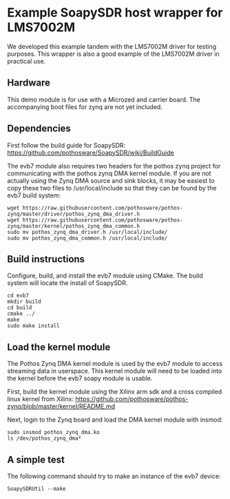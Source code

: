 # Example SoapySDR host wrapper for LMS7002M

We developed this example tandem with the LMS7002M driver for testing purposes.
This wrapper is also a good example of the LMS7002M driver in practical use.

## Hardware

This demo module is for use with a Microzed and carrier board.
The accompanying boot files for zynq are not yet included.

## Dependencies

First follow the build guide for SoapySDR:
https://github.com/pothosware/SoapySDR/wiki/BuildGuide

The evb7 module also requires two headers for the pothos zynq project
for communicating with the pothos zynq DMA kernel module.
If you are not actually using the Zynq DMA source and sink blocks,
it may be easiest to copy these two files to /usr/local/include
so that they can be found by the evb7 build system:

```
wget https://raw.githubusercontent.com/pothosware/pothos-zynq/master/driver/pothos_zynq_dma_driver.h
wget https://raw.githubusercontent.com/pothosware/pothos-zynq/master/kernel/pothos_zynq_dma_common.h
sudo mv pothos_zynq_dma_driver.h /usr/local/include/
sudo mv pothos_zynq_dma_common.h /usr/local/include/
```

## Build instructions

Configure, build, and install the evb7 module using CMake.
The build system will locate the install of SoapySDR.

```
cd evb7
mkdir build
cd build
cmake ../
make
sudo make install
```

## Load the kernel module

The Pothos Zynq DMA kernel module is used by the evb7 module to access streaming data in userspace.
This kernel module will need to be loaded into the kernel before the evb7 soapy module is usable.

First, build the kernel module using the Xilinx arm sdk and a cross compiled linux kernel from Xilinx:
https://github.com/pothosware/pothos-zynq/blob/master/kernel/README.md

Next, login to the Zynq board and load the DMA kernel module with insmod:

```
sudo insmod pothos_zynq_dma.ko
ls /dev/pothos_zynq_dma*
```

## A simple test

The following command should try to make an instance of the evb7 device:

```
SoapySDRUtil --make
```
